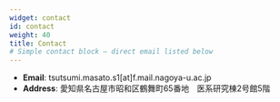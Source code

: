 ```yaml
---
widget: contact
id: contact
weight: 40
title: Contact
# Simple contact block — direct email listed below
---
```


- **Email**: tsutsumi.masato.s1[at]f.mail.nagoya-u.ac.jp
- **Address**: 愛知県名古屋市昭和区鶴舞町65番地　医系研究棟2号館5階
